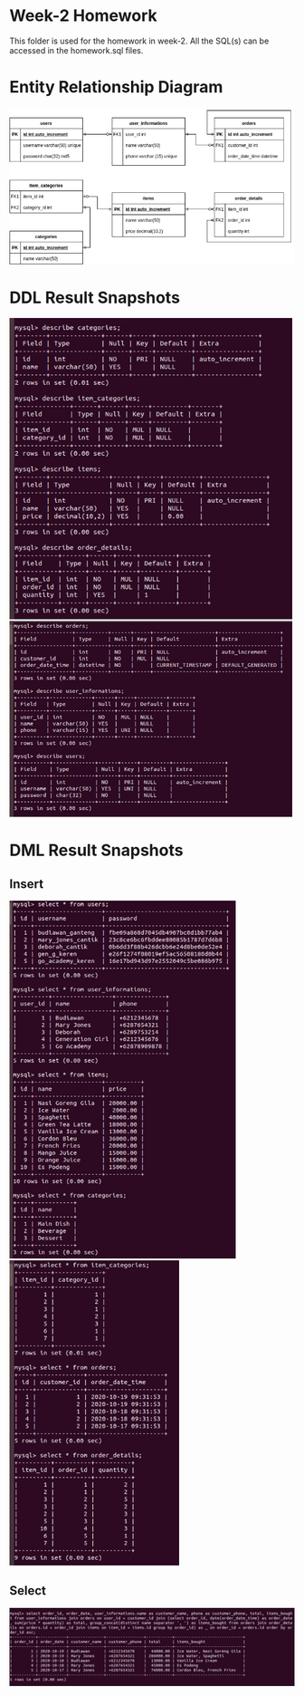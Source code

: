 # Week-2 Homework
This folder is used for the homework in week-2. All the SQL(s) can be accessed in the homework.sql files.

# Entity Relationship Diagram
<img src="homework-erd.png" width=700>

# DDL Result Snapshots
<img src="ddl-a.png" width=500>
<br>
<img src="ddl-b.png" width=500>

# DML Result Snapshots
## Insert
<img src="dml-a.png" width=400>
<br>
<img src="dml-b.png" width=300>

## Select
<img src="dml-c.png" width=700>